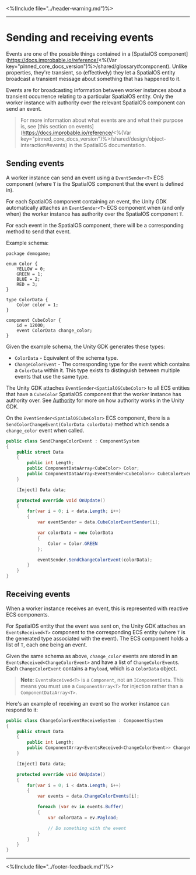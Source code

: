 <%(Include file="../header-warning.md")%>

-----

# Sending and receiving events
Events are one of the possible things contained in a [SpatialOS component](https://docs.improbable.io/reference/<%(Var key="pinned_core_docs_version")%>/shared/glossary#component). Unlike properties, they're transient, so (effectively) they let a SpatialOS entity broadcast a transient message about something that has happened to it.

Events are for broadcasting information between worker instances about a transient occurrence relating to a particular SpatialOS entity. Only the worker instance with authority over the relevant SpatialOS component can send an event.

> For more information about what events are and what their purpose is, see [this section on events](https://docs.improbable.io/reference/<%(Var key="pinned_core_docs_version")%>/shared/design/object-interaction#events) in the SpatialOS documentation.

## Sending events
A worker instance can send an event using a `EventSender<T>` ECS component (where `T` is the SpatialOS component that the event is defined in).

For each SpatialOS component containing an event, the Unity GDK automatically attaches an `EventSender<T>` ECS component when (and only when) the worker instance has authority over the SpatialOS component `T`.

For each event in the SpatialOS component, there will be a corresponding method to send that event.

Example schema:

```
package demogame;

enum Color {
    YELLOW = 0;
    GREEN = 1;
    BLUE = 2;
    RED = 3;
}

type ColorData {
    Color color = 1;
}

component CubeColor {
    id = 12000;
    event ColorData change_color;
}
```

Given the example schema, the Unity GDK generates these types:

* `ColorData` - Equivalent of the schema type.
* `ChangeColorEvent` - The corresponding type for the event which contains a `ColorData` within it. This type exists to distinguish between multiple events that use the same type.

The Unity GDK attaches `EventSender<SpatialOSCubeColor>` to all ECS entities that have a `CubeColor` SpatialOS component that the worker instance has authority over. See [Authority]({{urlRoot}}/content/authority.md) for more on how authority works in the Unity GDK.

On the `EventSender<SpatialOSCubeColor>` ECS component, there is a `SendColorChangeEvent(ColorData colorData)` method which sends a `change_color` event when called.

```csharp
public class SendChangeColorEvent : ComponentSystem
{
    public struct Data
    {
        public int Length;
        public ComponentDataArray<CubeColor> Color;
        public ComponentDataArray<EventSender<CubeColor>> CubeColorEventSender;
    }

    [Inject] Data data;

    protected override void OnUpdate()
    {
        for(var i = 0; i < data.Length; i++)
        {
            var eventSender = data.CubeColorEventSender[i];

            var colorData = new ColorData
            {
                Color = Color.GREEN
            };

            eventSender.SendChangeColorEvent(colorData);
        }
    }
}
```

## Receiving events
When a worker instance receives an event, this is represented with reactive ECS components. 

For SpatialOS entity that the event was sent on, the Unity GDK attaches an `EventsReceived<T>` component to the corresponding ECS entity (where `T` is the generated type associated with the event). The ECS component holds a list of `T`, each one being an event.

Given the same schema as above, `change_color` events are stored in an `EventsReceived<ChangeColorEvent>` and have a list of `ChangeColorEvent`s. Each `ChangeColorEvent` contains a `Payload`, which is a `ColorData` object.

> **Note**: `EventsReceived<T>` is a `Component`, not an `IComponentData`. This means you must use a `ComponentArray<T>` for injection rather than a `ComponentDataArray<T>`.

Here's an example of receiving an event so the worker instance can respond to it:

```csharp
public class ChangeColorEventReceiveSystem : ComponentSystem
{
    public struct Data
    {
        public int Length;
        public ComponentArray<EventsReceived<ChangeColorEvent>> ChangeColorEvents;
    }

    [Inject] Data data;

    protected override void OnUpdate()
    {
        for(var i = 0; i < data.Length; i++)
        {
            var events = data.ChangeColorEvents[i];

            foreach (var ev in events.Buffer)
            {
                var colorData = ev.Payload;

                // Do something with the event
            }
        }
    }
}
```

----
<%(Include file="../footer-feedback.md")%>